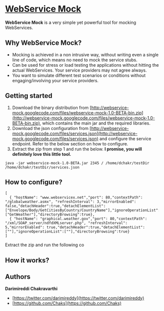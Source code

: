 # [WebService Mock](https://github.com/Chaks/webservice-mock)
**WebService Mock** is a very simple yet powerful tool for mocking WebServices.

## Why WebService Mock?

* Mocking is achieved in a non intrusive way, without writing even a single line of code, which means no need to mock the service stubs.
* Can be used for stress or load testing the applications without hitting the actual WebServices. Your service providers may not agree always.
* You want to simulate different test scenarios or conditions without engaging/involving your service providers.

## Getting started

1. Download the binary distribution from [http://webservice-mock.googlecode.com/files/webservice-mock-1.0-BETA-bin.zip](http://webservice-mock.googlecode.com/files/webservice-mock-1.0-BETA-bin.zip), which contains the main jar and the required libraries.
2. Download the json configuration from [http://webservice-mock.googlecode.com/files/services.json](http://webservice-mock.googlecode.com/files/services.json) and configure the service endpoint. Refer to the below section on how to configure.
3. Extract the zip from step 1 and run the below. **I promise, you will definitely love this little tool.**
```
java -jar webservice-mock-1.0-BETA.jar 2345 / /home/dchakr/testDir /home/dchakr/testDir/services.json
```

## How to configure?

```
[
  { "hostName": "www.webservicex.net","port": 80,"contextPath": "/globalweather.asmx", "refreshInterval": 3,"mirrorEnabled": 		false,"detachHeader":true,"detachElementList":["Envelope/Body/GetCitiesByCountry/CountryName"],"ignoreOperationList":["GetWeather"],"directoryBrowsing":true},
  { "hostName": "graphical.weather.gov","port": 80,"contextPath": "/xml/SOAP_server/ndfdXMLserver.php", "refreshInterval": 5,"mirrorEnabled": true,"detachHeader":true,"detachElementList":[""],"ignoreOperationList":[""],"directoryBrowsing":true}
]
```


Extract the zip and run the following co

## How it works?

## Authors

**Darimireddi Chakravarthi**

+ [https://twitter.com/darimireddy](https://twitter.com/darimireddy)
+ [https://github.com/Chaks](https://github.com/Chaks)
